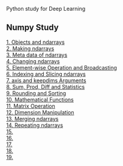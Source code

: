 Python study for Deep Learning

## Numpy Study
[1. Objects and ndarrays](https://github.com/kimbyeolhee/TIL/blob/main/Python%20Practice/Numpy%20Study/Objects%20and%20ndarrays.ipynb)<br/>
[2. Making ndarrays](https://github.com/kimbyeolhee/TIL/blob/main/Python%20Practice/Numpy%20Study/Making%20ndarrays.ipynb)<br/>
[3. Meta data of ndarrays](https://github.com/kimbyeolhee/TIL/blob/main/Python%20Practice/Numpy%20Study/Meta-data%20of%20ndarrays.ipynb)<br/>
[4. Changing ndarrays](https://github.com/kimbyeolhee/TIL/blob/main/Python%20Practice/Numpy%20Study/Changing%20ndarrays.ipynb)<br/>
[5. Element-wise Operation and Broadcasting](https://github.com/kimbyeolhee/TIL/blob/main/Python%20Practice/Numpy%20Study/Element-wise%20Operations%20and%20Broadcasting.ipynb)<br/>
[6. Indexing and Slicing ndarrays](https://github.com/kimbyeolhee/TIL/blob/main/Python%20Practice/Numpy%20Study/Indexing%20and%20Slicing%20ndarrays.ipynb)<br/>
[7. axis and keepdims Arguments](https://github.com/kimbyeolhee/TIL/blob/main/Python%20Practice/Numpy%20Study/axis%20and%20keepdims%20Arguments.ipynb)<br/>
[8. Sum, Prod, Diff and Statistics](https://github.com/kimbyeolhee/TIL/blob/main/Python%20Practice/Numpy%20Study/Sum%2C%20Prod%2C%20Diff%20and%20Statistics.ipynb)<br/>
[9. Rounding and Sorting](https://github.com/kimbyeolhee/TIL/blob/main/Python%20Practice/Numpy%20Study/Rounding%20and%20Sorting.ipynb)<br/>
[10. Mathematical Functions](https://github.com/kimbyeolhee/TIL/blob/main/Python%20Practice/Numpy%20Study/Mathematical%20Functions.ipynb)<br/>
[11. Matrix Operation](https://github.com/kimbyeolhee/TIL/blob/main/Python%20Practice/Numpy%20Study/Matrix%20Operation.ipynb)<br/>
[12. Dimension Manipulation](https://github.com/kimbyeolhee/TIL/blob/main/Python%20Practice/Numpy%20Study/Dimensionality%20Manipulations.ipynb)<br/>
[13. Merging ndarrays](https://github.com/kimbyeolhee/TIL/blob/main/Python%20Practice/Numpy%20Study/Merging%20ndarrays.ipynb)<br/>
[14. Repeating ndarrays](https://github.com/kimbyeolhee/TIL/blob/main/Python%20Practice/Numpy%20Study/Repeating%20ndarrays.ipynb)<br/>
[15.]()<br/>
[16.]()<br/>
[17.]()<br/>
[18.]()<br/>
[19.]()<br/>
